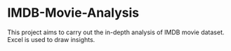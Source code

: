 # IMDB-Movie-Analysis
This project aims to carry out the in-depth analysis of IMDB movie dataset. Excel is used to draw insights.
